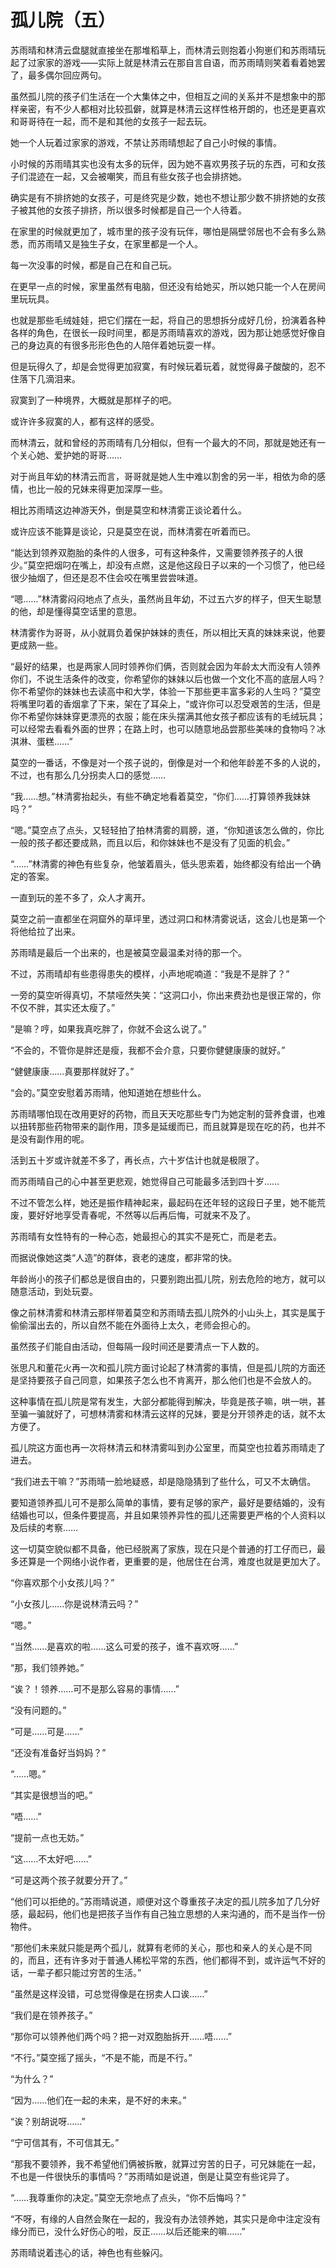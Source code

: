 # 孤儿院（五）

苏雨晴和林清云盘腿就直接坐在那堆稻草上，而林清云则抱着小狗崽们和苏雨晴玩起了过家家的游戏——实际上就是林清云在那自言自语，而苏雨晴则笑着看着她罢了，最多偶尔回应两句。

虽然孤儿院的孩子们生活在一个大集体之中，但相互之间的关系并不是想象中的那样亲密，有不少人都相对比较孤僻，就算是林清云这样性格开朗的，也还是更喜欢和哥哥待在一起，而不是和其他的女孩子一起去玩。

她一个人玩着过家家的游戏，不禁让苏雨晴想起了自己小时候的事情。

小时候的苏雨晴其实也没有太多的玩伴，因为她不喜欢男孩子玩的东西，可和女孩子们混迹在一起，又会被嘲笑，而且有些女孩子也会排挤她。

确实是有不排挤她的女孩子，可是终究是少数，她也不想让那少数不排挤她的女孩子被其他的女孩子排挤，所以很多时候都是自己一个人待着。

在家里的时候就更加了，城市里的孩子没有玩伴，哪怕是隔壁邻居也不会有多么熟悉，而苏雨晴又是独生子女，在家里都是一个人。

每一次没事的时候，都是自己在和自己玩。

在更早一点的时候，家里虽然有电脑，但还没有给她买，所以她只能一个人在房间里玩玩具。

也就是那些毛绒娃娃，把它们摆在一起，将自己的思想拆分成好几份，扮演着各种各样的角色，在很长一段时间里，都是苏雨晴喜欢的游戏，因为那让她感觉好像自己的身边真的有很多形形色色的人陪伴着她玩耍一样。

但是玩得久了，却是会觉得更加寂寞，有时候玩着玩着，就觉得鼻子酸酸的，忍不住落下几滴泪来。

寂寞到了一种境界，大概就是那样子的吧。

或许许多寂寞的人，都有这样的感受。

而林清云，就和曾经的苏雨晴有几分相似，但有一个最大的不同，那就是她还有一个关心她、爱护她的哥哥……

对于尚且年幼的林清云而言，哥哥就是她人生中难以割舍的另一半，相依为命的感情，也比一般的兄妹来得更加深厚一些。

相比苏雨晴这边神游天外，倒是莫空和林清雾正谈论着什么。

或许应该不能算是谈论，只是莫空在说，而林清雾在听着而已。

“能达到领养双胞胎的条件的人很多，可有这种条件，又需要领养孩子的人很少。”莫空把烟叼在嘴上，却没有点燃，这是他这段日子以来的一个习惯了，他已经很少抽烟了，但还是忍不住会咬在嘴里尝尝味道。

“嗯……”林清雾闷闷地点了点头，虽然尚且年幼，不过五六岁的样子，但天生聪慧的他，却是懂得莫空话里的意思。

林清雾作为哥哥，从小就肩负着保护妹妹的责任，所以相比天真的妹妹来说，他要更成熟一些。

“最好的结果，也是两家人同时领养你们俩，否则就会因为年龄太大而没有人领养你们，不说生活条件的改变，你希望你的妹妹以后也做一个文化不高的底层人吗？你不希望你的妹妹也去读高中和大学，体验一下那些更丰富多彩的人生吗？”莫空将嘴里叼着的香烟拿了下来，架在了耳朵上，“或许你可以忍受艰苦的生活，但是你不希望你妹妹穿更漂亮的衣服；能在床头摆满其他女孩子都应该有的毛绒玩具；可以经常去看看外面的世界；在路上时，也可以随意地品尝那些美味的食物吗？冰淇淋、蛋糕……”

莫空的一番话，不像是对一个孩子说的，倒像是对一个和他年龄差不多的人说的，不过，也有那么几分拐卖人口的感觉……

“我……想。”林清雾抬起头，有些不确定地看着莫空，“你们……打算领养我妹妹吗？”

“嗯。”莫空点了点头，又轻轻拍了拍林清雾的肩膀，道，“你知道该怎么做的，你比一般的孩子都还要成熟，而且以后，和你妹妹也不是没有了见面的机会。”

“……”林清雾的神色有些复杂，他皱着眉头，低头思索着，始终都没有给出一个确定的答案。

一直到玩的差不多了，众人才离开。

莫空之前一直都坐在洞窟外的草坪里，透过洞口和林清雾说话，这会儿也是第一个将他给拉了出来。

苏雨晴是最后一个出来的，也是被莫空最温柔对待的那一个。

不过，苏雨晴却有些患得患失的模样，小声地呢喃道：“我是不是胖了？”

一旁的莫空听得真切，不禁哑然失笑：“这洞口小，你出来费劲也是很正常的，你不仅不胖，其实还太瘦了。”

“是嘛？哼，如果我真吃胖了，你就不会这么说了。”

“不会的，不管你是胖还是瘦，我都不会介意，只要你健健康康的就好。”

“健健康康……真要那样就好了。”

“会的。”莫空安慰着苏雨晴，他知道她在想些什么。

苏雨晴哪怕现在改用更好的药物，而且天天吃那些专门为她定制的营养食谱，也难以扭转那些药物带来的副作用，顶多是延缓而已，而且就算是现在吃的药，也并不是没有副作用的呢。

活到五十岁或许就差不多了，再长点，六十岁估计也就是极限了。

而苏雨晴自己的心中甚至更悲观，她觉得自己可能最多活到四十岁……

不过不管怎么样，她还是振作精神起来，最起码在还年轻的这段日子里，她不能荒废，要好好地享受青春呢，不然等以后再后悔，可就来不及了。

苏雨晴有女性特有的一种心态，她最担心的其实不是死亡，而是老去。

而据说像她这类“人造”的群体，衰老的速度，都非常的快。

年龄尚小的孩子们都总是很自由的，只要别跑出孤儿院，别去危险的地方，就可以随意活动，到处玩耍。

像之前林清雾和林清云那样带着莫空和苏雨晴去孤儿院外的小山头上，其实是属于偷偷溜出去的，所以自然不能在外面待上太久，老师会担心的。

虽然孩子们能自由活动，但每隔一段时间还是要清点一下人数的。

张思凡和董花火再一次和孤儿院方面讨论起了林清雾的事情，但是孤儿院的方面还是坚持要孩子自己同意，如果孩子怎么也不肯离开，那么他们也是不会放人的。

这种事情在孤儿院是常有发生，大部分都能得到解决，毕竟是孩子嘛，哄一哄，甚至骗一骗就好了，可想林清雾和林清云这样的兄妹，要是分开领养走的话，就不太方便了。

孤儿院这方面也再一次将林清云和林清雾叫到办公室里，而莫空也拉着苏雨晴走了进去。

“我们进去干嘛？”苏雨晴一脸地疑惑，却是隐隐猜到了些什么，可又不太确信。

要知道领养孤儿可不是那么简单的事情，要有足够的家产，最好是要结婚的，没有结婚也可以，但条件要提高，并且如果领养异性的孤儿还需要更严格的个人资料以及后续的考察……

这一切莫空貌似都不具备，他已经脱离了家族，现在只是个普通的打工仔而已，最多还算是一个网络小说作者，更重要的是，他居住在台湾，难度也就是更加大了。

“你喜欢那个小女孩儿吗？”

“小女孩儿……你是说林清云吗？”

“嗯。”

“当然……是喜欢的啦……这么可爱的孩子，谁不喜欢呀……”

“那，我们领养她。”

“诶？！领养……可不是那么容易的事情……”

“没有问题的。”

“可是……可是……”

“还没有准备好当妈妈？”

“……嗯。”

“其实是很想当的吧。”

“唔……”

“提前一点也无妨。”

“这……不太好吧……”

“可是这两个孩子就要分开了。”

“他们可以拒绝的。”苏雨晴说道，顺便对这个尊重孩子决定的孤儿院多加了几分好感，最起码，他们也是把孩子当作有自己独立思想的人来沟通的，而不是当作一份物件。

“那他们未来就只能是两个孤儿，就算有老师的关心，那也和亲人的关心是不同的，而且，还有许多对于普通人稀松平常的东西，他们都得不到，或许运气不好的话，一辈子都只能过穷苦的生活。”

“虽然是这样没错，可总觉得像是在拐卖人口诶……”

“我们是在领养孩子。”

“那你可以领养他们两个吗？把一对双胞胎拆开……唔……”

“不行。”莫空摇了摇头，“不是不能，而是不行。”

“为什么？”

“因为……他们在一起的未来，是不好的未来。”

“诶？别胡说呀……”

“宁可信其有，不可信其无。”

“那我不要领养，我不希望他们俩被拆散，就算过穷苦的日子，可兄妹能在一起，不也是一件很快乐的事情吗？”苏雨晴如是说道，倒是让莫空有些诧异了。

“……我尊重你的决定。”莫空无奈地点了点头，“你不后悔吗？”

“不呀，有缘的人自然会聚在一起的，我没有办法领养她，其实只是命中注定没有缘分而已，没什么好伤心的啦，反正……以后还能来的嘛……”

苏雨晴说着违心的话，神色也有些躲闪。
